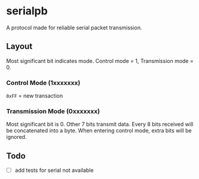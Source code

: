 # serialpb

A protocol made for reliable serial packet transmission.

## Layout

Most significant bit indicates mode. Control mode = 1, Transmission mode = 0.

### Control Mode (1xxxxxxx)

`0xFF` = new transaction

### Transmission Mode (0xxxxxxx)

Most significant bit is 0. Other 7 bits transmit data. Every 8 bits received
will be concatenated into a byte. When entering control mode, extra bits
will be ignored.

## Todo

- [ ] add tests for serial not available